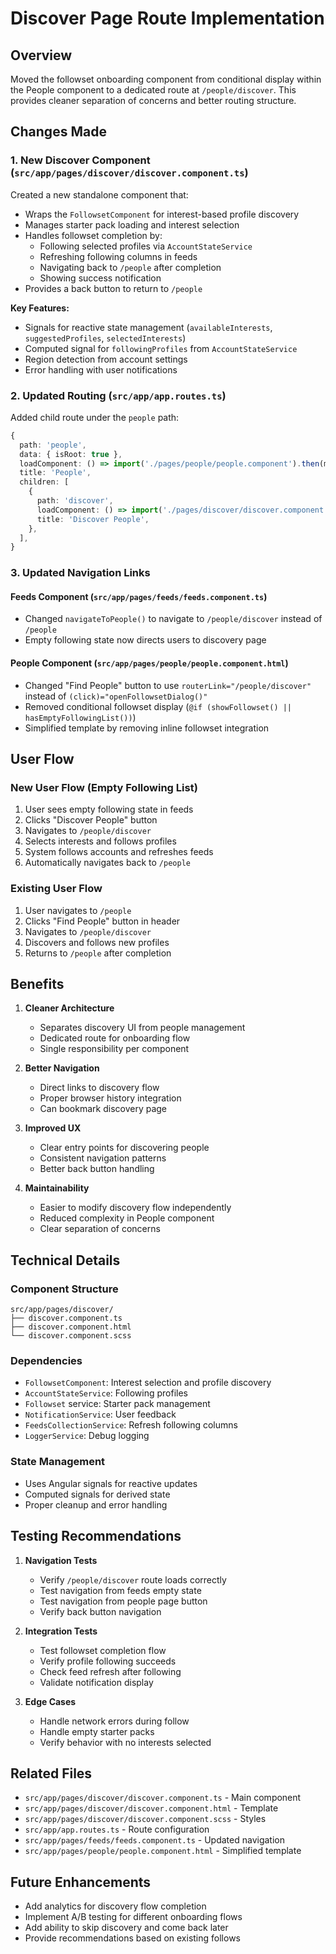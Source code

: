 # Discover Page Route Implementation

## Overview
Moved the followset onboarding component from conditional display within the People component to a dedicated route at `/people/discover`. This provides cleaner separation of concerns and better routing structure.

## Changes Made

### 1. New Discover Component (`src/app/pages/discover/discover.component.ts`)
Created a new standalone component that:
- Wraps the `FollowsetComponent` for interest-based profile discovery
- Manages starter pack loading and interest selection
- Handles followset completion by:
  - Following selected profiles via `AccountStateService`
  - Refreshing following columns in feeds
  - Navigating back to `/people` after completion
  - Showing success notification
- Provides a back button to return to `/people`

**Key Features:**
- Signals for reactive state management (`availableInterests`, `suggestedProfiles`, `selectedInterests`)
- Computed signal for `followingProfiles` from `AccountStateService`
- Region detection from account settings
- Error handling with user notifications

### 2. Updated Routing (`src/app/app.routes.ts`)
Added child route under the `people` path:
```typescript
{
  path: 'people',
  data: { isRoot: true },
  loadComponent: () => import('./pages/people/people.component').then(m => m.PeopleComponent),
  title: 'People',
  children: [
    {
      path: 'discover',
      loadComponent: () => import('./pages/discover/discover.component').then(m => m.DiscoverComponent),
      title: 'Discover People',
    },
  ],
}
```

### 3. Updated Navigation Links

#### Feeds Component (`src/app/pages/feeds/feeds.component.ts`)
- Changed `navigateToPeople()` to navigate to `/people/discover` instead of `/people`
- Empty following state now directs users to discovery page

#### People Component (`src/app/pages/people/people.component.html`)
- Changed "Find People" button to use `routerLink="/people/discover"` instead of `(click)="openFollowsetDialog()"`
- Removed conditional followset display (`@if (showFollowset() || hasEmptyFollowingList())`)
- Simplified template by removing inline followset integration

## User Flow

### New User Flow (Empty Following List)
1. User sees empty following state in feeds
2. Clicks "Discover People" button
3. Navigates to `/people/discover`
4. Selects interests and follows profiles
5. System follows accounts and refreshes feeds
6. Automatically navigates back to `/people`

### Existing User Flow
1. User navigates to `/people`
2. Clicks "Find People" button in header
3. Navigates to `/people/discover`
4. Discovers and follows new profiles
5. Returns to `/people` after completion

## Benefits

1. **Cleaner Architecture**
   - Separates discovery UI from people management
   - Dedicated route for onboarding flow
   - Single responsibility per component

2. **Better Navigation**
   - Direct links to discovery flow
   - Proper browser history integration
   - Can bookmark discovery page

3. **Improved UX**
   - Clear entry points for discovering people
   - Consistent navigation patterns
   - Better back button handling

4. **Maintainability**
   - Easier to modify discovery flow independently
   - Reduced complexity in People component
   - Clear separation of concerns

## Technical Details

### Component Structure
```
src/app/pages/discover/
├── discover.component.ts
├── discover.component.html
└── discover.component.scss
```

### Dependencies
- `FollowsetComponent`: Interest selection and profile discovery
- `AccountStateService`: Following profiles
- `Followset` service: Starter pack management
- `NotificationService`: User feedback
- `FeedsCollectionService`: Refresh following columns
- `LoggerService`: Debug logging

### State Management
- Uses Angular signals for reactive updates
- Computed signals for derived state
- Proper cleanup and error handling

## Testing Recommendations

1. **Navigation Tests**
   - Verify `/people/discover` route loads correctly
   - Test navigation from feeds empty state
   - Test navigation from people page button
   - Verify back button navigation

2. **Integration Tests**
   - Test followset completion flow
   - Verify profile following succeeds
   - Check feed refresh after following
   - Validate notification display

3. **Edge Cases**
   - Handle network errors during follow
   - Handle empty starter packs
   - Verify behavior with no interests selected

## Related Files
- `src/app/pages/discover/discover.component.ts` - Main component
- `src/app/pages/discover/discover.component.html` - Template
- `src/app/pages/discover/discover.component.scss` - Styles
- `src/app/app.routes.ts` - Route configuration
- `src/app/pages/feeds/feeds.component.ts` - Updated navigation
- `src/app/pages/people/people.component.html` - Simplified template

## Future Enhancements
- Add analytics for discovery flow completion
- Implement A/B testing for different onboarding flows
- Add ability to skip discovery and come back later
- Provide recommendations based on existing follows

